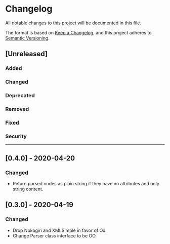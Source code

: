 # Changelog
All notable changes to this project will be documented in this file.

The format is based on [Keep a Changelog](https://keepachangelog.com/en/1.0.0/),
and this project adheres to [Semantic Versioning](https://semver.org/spec/v2.0.0.html).

## [Unreleased]
### Added
### Changed
### Deprecated
### Removed
### Fixed
### Security

---

## [0.4.0] - 2020-04-20
### Changed
- Return parsed nodes as plain string if they have no attributes and only string content.

## [0.3.0] - 2020-04-19
### Changed
- Drop Nokogiri and XMLSimple in favor of Ox.
- Change Parser class interface to be OO.
